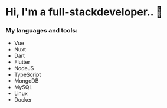# Hi, I'm a full-stackdeveloper.. 👋

### My languages and tools:

* Vue
* Nuxt
* Dart
* Flutter
* NodeJS
* TypeScript
* MongoDB
* MySQL
* Linux
* Docker

[website]: https://grizzlybear.dev
[linkedin]: https://linkedin.com/in/codeSTACKr
